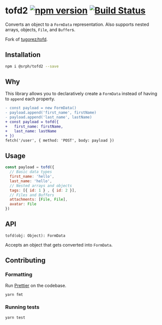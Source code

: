 # tofd2 [![npm version](https://img.shields.io/npm/v/@srph/tofd2.svg?style=flat-square)](https://npmjs.com/packages/@srph/tofd2) [![Build Status](https://img.shields.io/travis/srph/tofd2.svg?style=flat-square)](https://travis-ci.org/srph/tofd2?branch=master)

Converts an object to a `FormData` representation. Also supports nested arrays, objects, `File`, and `Buffer`s.

Fork of [tugorez/tofd](https://github.com/tugorez/tofd/pull/1).

## Installation
```bash
npm i @srph/tofd2 --save
```

## Why
This library allows you to declaratively create a `FormData` instead of having to `append` each property.

```diff
- const payload = new FormData()
- payload.append('first_name', firstName)
- payload.append('last_name', lastName)
+ const payload = tofd({
+   first_name: firstName,
+   last_name: lastName
+ })
fetch('/user', { method: 'POST', body: payload })
```

## Usage
```js
const payload = tofd({
  // Basic data types
  first_name: 'hello',
  last_name: 'hello',
  // Nested arrays and objects
  tags: [{ id: 1 } , { id: 2 }],
  // Files and Buffers
  attachments: [File, File],
  avatar: File
})
```

## API
```
tofd(obj: Object): FormData
```
Accepts an object that gets converted into `FormData`.

## Contributing
### Formatting
Run [Prettier](https://github.com/prettier/prettier) on the codebase.
```bash
yarn fmt
```

### Running tests
```bash
yarn test
```
